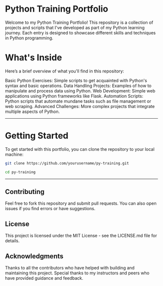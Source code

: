# Python Training Portfolio
Welcome to my Python Training Portfolio! This repository is a collection of projects and scripts that I've developed as part of my Python learning journey. Each entry is designed to showcase different skills and techniques in Python programming.

# What's Inside
Here’s a brief overview of what you'll find in this repository:

Basic Python Exercises: Simple scripts to get acquainted with Python's syntax and basic operations.
Data Handling Projects: Examples of how to manipulate and process data using Python.
Web Development: Simple web applications using Python frameworks like Flask.
Automation Scripts: Python scripts that automate mundane tasks such as file management or web scraping.
Advanced Challenges: More complex projects that integrate multiple aspects of Python.

---
# Getting Started
To get started with this portfolio, you can clone the repository to your local machine:

```bash
git clone https://github.com/yourusername/py-training.git
```

```bash
cd py-training
```

---
## Contributing
Feel free to fork this repository and submit pull requests. You can also open issues if you find errors or have suggestions.

## License
This project is licensed under the MIT License - see the LICENSE.md file for details.

## Acknowledgments
Thanks to all the contributors who have helped with building and maintaining this project.
Special thanks to my instructors and peers who have provided guidance and feedback.